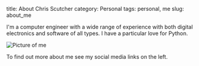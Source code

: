 title: About Chris Scutcher
category: Personal
tags: personal, me
slug: about_me

<script type="application/ld+json">
{ "@context" : "http://schema.org",
  "@type" : "Person",
  "name" : "Chris Scutcher",
  "url" : "http://chris.scutcher.uk/pages/about_me.md",
  "sameAs" : [
    "https://github.com/cscutcher",
    "https://uk.linkedin.com/in/cscutcher",
    "https://plus.google.com/+ChrisScutcher",
    "https://steamcommunity.com/id/zoolie/",
    "https://www.facebook.com/ninebysix"
  ]
}
</script>

I'm a computer engineer with a wide range of experience with both digital electronics and software
of all types.  I have a particular love for Python.

![Picture of me]({filename}/images/goggles.jpg)

To find out more about me see my social media links on the left.
